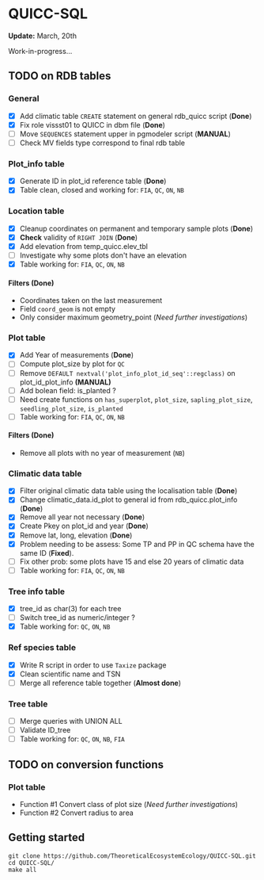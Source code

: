 QUICC-SQL
=========
**Update:** March, 20th

Work-in-progress...

## TODO on RDB tables

### General

- [x] Add climatic table `CREATE` statement on general rdb_quicc script (**Done**)
- [x] Fix role vissst01 to QUICC in dbm file (**Done**)
- [ ] Move `SEQUENCES` statement upper in pgmodeler script (**MANUAL**) 
- [ ] Check MV fields type correspond to final rdb table 

### Plot_info table

- [x] Generate ID in plot_id reference table (**Done**)
- [x] Table clean, closed and working for: `FIA`, `QC`, `ON`, `NB`

### Location table

- [x] Cleanup coordinates on permanent and temporary sample plots  (**Done**)
- [x] **Check** validity of `RIGHT JOIN` (**Done**)
- [x] Add elevation from temp_quicc.elev_tbl
- [ ] Investigate why some plots don't have an elevation
- [x] Table working for: `FIA`, `QC`, `ON`, `NB`

#### **Filters** (**Done**)
 * Coordinates taken on the last measurement
 * Field `coord_geom` is not empty
 * Only consider maximum geometry_point (*Need further investigations*)

### Plot table 

- [x] Add Year of measurements (**Done**)
- [ ] Compute plot_size by plot for `QC`
- [ ] Remove `DEFAULT nextval('plot_info_plot_id_seq'::regclass)` on plot_id_plot_info **(MANUAL)**
- [ ] Add bolean field: is_planted ?
- [ ] Need create functions on `has_superplot`, `plot_size`, `sapling_plot_size`, `seedling_plot_size`, `is_planted`
- [ ] Table working for: `FIA`, `QC`, `ON`, `NB`

#### **Filters** (**Done**)
 * Remove all plots with no year of measurement (`NB`)

### Climatic data table 

- [x] Filter original climatic data table using the localisation table (**Done**)
- [x] Change climatic_data.id_plot to general id from rdb_quicc.plot_info (**Done**)
- [x] Remove all year not necessary (**Done**)
- [x] Create Pkey on plot_id and year (**Done**)
- [x] Remove lat, long, elevation (**Done**)
- [x] Problem needing to be assess: Some TP and PP in QC schema have the same ID (**Fixed**).
- [ ] Fix other prob: some plots have 15 and else 20 years of climatic data
- [ ] Table working for: `FIA`, `QC`, `ON`, `NB`

### Tree info table 

- [x] tree_id as char(3) for each tree
- [ ] Switch tree_id as numeric/integer ?
- [x] Table working for: `QC`, `ON`, `NB`

### Ref species table 

- [x] Write R script in order to use `Taxize` package
- [x] Clean scientific name and TSN
- [ ] Merge all reference table together (**Almost done**)

### Tree table 

- [ ] Merge queries with UNION ALL
- [ ] Validate ID_tree
- [ ] Table working for: `QC`, `ON`, `NB`, `FIA`

## TODO on conversion functions

### Plot table

- Function #1 Convert class of plot size (*Need further investigations*)
- Function #2 Convert radius to area 

## Getting started

    git clone https://github.com/TheoreticalEcosystemEcology/QUICC-SQL.git
    cd QUICC-SQL/ 
    make all
